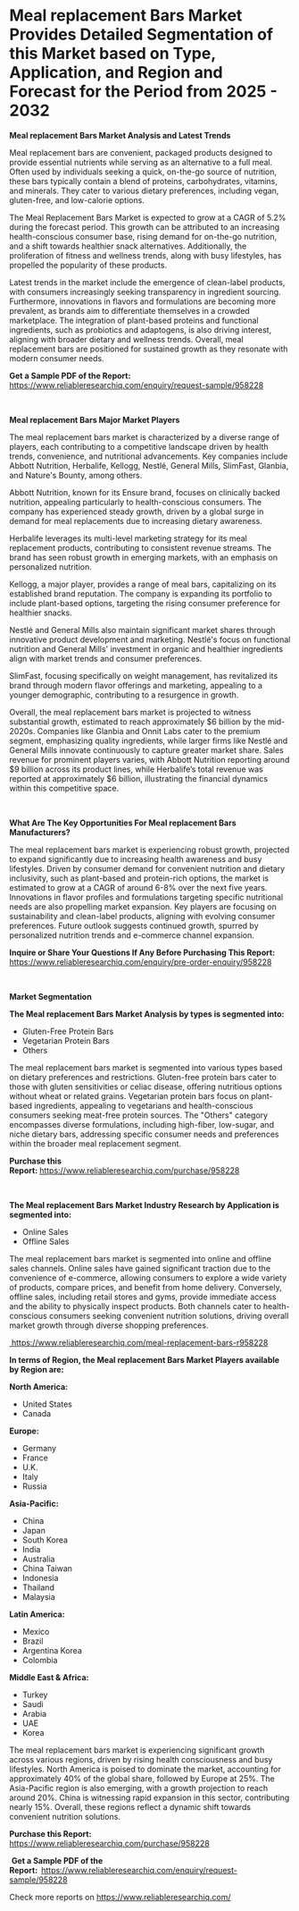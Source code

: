 <p><h1>Meal replacement Bars Market Provides Detailed Segmentation of this Market based on Type, Application, and Region and Forecast for the Period from 2025 - 2032</h1></p><p><strong>Meal replacement Bars Market Analysis and Latest Trends</strong></p>
<p><p>Meal replacement bars are convenient, packaged products designed to provide essential nutrients while serving as an alternative to a full meal. Often used by individuals seeking a quick, on-the-go source of nutrition, these bars typically contain a blend of proteins, carbohydrates, vitamins, and minerals. They cater to various dietary preferences, including vegan, gluten-free, and low-calorie options.</p><p>The Meal Replacement Bars Market is expected to grow at a CAGR of 5.2% during the forecast period. This growth can be attributed to an increasing health-conscious consumer base, rising demand for on-the-go nutrition, and a shift towards healthier snack alternatives. Additionally, the proliferation of fitness and wellness trends, along with busy lifestyles, has propelled the popularity of these products.</p><p>Latest trends in the market include the emergence of clean-label products, with consumers increasingly seeking transparency in ingredient sourcing. Furthermore, innovations in flavors and formulations are becoming more prevalent, as brands aim to differentiate themselves in a crowded marketplace. The integration of plant-based proteins and functional ingredients, such as probiotics and adaptogens, is also driving interest, aligning with broader dietary and wellness trends. Overall, meal replacement bars are positioned for sustained growth as they resonate with modern consumer needs.</p></p>
<p><strong>Get a Sample PDF of the Report:&nbsp;</strong> <a href="https://www.reliableresearchiq.com/enquiry/request-sample/958228?utm_campaign=2271&utm_medium=2&utm_source=Github&utm_content=ia&utm_term=07042025&utm_id=meal-replacement-bars">https://www.reliableresearchiq.com/enquiry/request-sample/958228</a></p>
<p>&nbsp;</p>
<p><strong>Meal replacement Bars Major Market Players</strong></p>
<p><p>The meal replacement bars market is characterized by a diverse range of players, each contributing to a competitive landscape driven by health trends, convenience, and nutritional advancements. Key companies include Abbott Nutrition, Herbalife, Kellogg, Nestlé, General Mills, SlimFast, Glanbia, and Nature's Bounty, among others.</p><p>Abbott Nutrition, known for its Ensure brand, focuses on clinically backed nutrition, appealing particularly to health-conscious consumers. The company has experienced steady growth, driven by a global surge in demand for meal replacements due to increasing dietary awareness.</p><p>Herbalife leverages its multi-level marketing strategy for its meal replacement products, contributing to consistent revenue streams. The brand has seen robust growth in emerging markets, with an emphasis on personalized nutrition. </p><p>Kellogg, a major player, provides a range of meal bars, capitalizing on its established brand reputation. The company is expanding its portfolio to include plant-based options, targeting the rising consumer preference for healthier snacks.</p><p>Nestlé and General Mills also maintain significant market shares through innovative product development and marketing. Nestlé's focus on functional nutrition and General Mills' investment in organic and healthier ingredients align with market trends and consumer preferences.</p><p>SlimFast, focusing specifically on weight management, has revitalized its brand through modern flavor offerings and marketing, appealing to a younger demographic, contributing to a resurgence in growth.</p><p>Overall, the meal replacement bars market is projected to witness substantial growth, estimated to reach approximately $6 billion by the mid-2020s. Companies like Glanbia and Onnit Labs cater to the premium segment, emphasizing quality ingredients, while larger firms like Nestlé and General Mills innovate continuously to capture greater market share. Sales revenue for prominent players varies, with Abbott Nutrition reporting around $9 billion across its product lines, while Herbalife’s total revenue was reported at approximately $6 billion, illustrating the financial dynamics within this competitive space.</p></p>
<p>&nbsp;</p>
<p><strong>What Are The Key Opportunities For Meal replacement Bars Manufacturers?</strong></p>
<p><p>The meal replacement bars market is experiencing robust growth, projected to expand significantly due to increasing health awareness and busy lifestyles. Driven by consumer demand for convenient nutrition and dietary inclusivity, such as plant-based and protein-rich options, the market is estimated to grow at a CAGR of around 6-8% over the next five years. Innovations in flavor profiles and formulations targeting specific nutritional needs are also propelling market expansion. Key players are focusing on sustainability and clean-label products, aligning with evolving consumer preferences. Future outlook suggests continued growth, spurred by personalized nutrition trends and e-commerce channel expansion.</p></p>
<p><strong>Inquire or Share Your Questions If Any Before Purchasing This Report:</strong> <a href="https://www.reliableresearchiq.com/enquiry/pre-order-enquiry/958228?utm_campaign=2271&utm_medium=2&utm_source=Github&utm_content=ia&utm_term=07042025&utm_id=meal-replacement-bars">https://www.reliableresearchiq.com/enquiry/pre-order-enquiry/958228</a></p>
<p>&nbsp;</p>
<p><strong>Market Segmentation</strong></p>
<p><strong>The Meal replacement Bars Market Analysis by types is segmented into:</strong></p>
<p><ul><li>Gluten-Free Protein Bars</li><li>Vegetarian Protein Bars</li><li>Others</li></ul></p>
<p><p>The meal replacement bars market is segmented into various types based on dietary preferences and restrictions. Gluten-free protein bars cater to those with gluten sensitivities or celiac disease, offering nutritious options without wheat or related grains. Vegetarian protein bars focus on plant-based ingredients, appealing to vegetarians and health-conscious consumers seeking meat-free protein sources. The "Others" category encompasses diverse formulations, including high-fiber, low-sugar, and niche dietary bars, addressing specific consumer needs and preferences within the broader meal replacement segment.</p></p>
<p><strong>Purchase this Report:&nbsp;</strong><a href="https://www.reliableresearchiq.com/purchase/958228?utm_campaign=2271&utm_medium=2&utm_source=Github&utm_content=ia&utm_term=07042025&utm_id=meal-replacement-bars">https://www.reliableresearchiq.com/purchase/958228</a></p>
<p>&nbsp;</p>
<p><strong>The Meal replacement Bars Market Industry Research by Application is segmented into:</strong></p>
<p><ul><li>Online Sales</li><li>Offline Sales</li></ul></p>
<p><p>The meal replacement bars market is segmented into online and offline sales channels. Online sales have gained significant traction due to the convenience of e-commerce, allowing consumers to explore a wide variety of products, compare prices, and benefit from home delivery. Conversely, offline sales, including retail stores and gyms, provide immediate access and the ability to physically inspect products. Both channels cater to health-conscious consumers seeking convenient nutrition solutions, driving overall market growth through diverse shopping preferences.</p></p>
<p><a href="https://www.reliableresearchiq.com/meal-replacement-bars-r958228?utm_campaign=2271&utm_medium=2&utm_source=Github&utm_content=ia&utm_term=07042025&utm_id=meal-replacement-bars">&nbsp;https://www.reliableresearchiq.com/meal-replacement-bars-r958228</a></p>
<p><strong>In terms of Region, the Meal replacement Bars Market Players available by Region are:</strong></p>
<p>
    <p> <strong> North America: </strong>
        <ul>
            <li>United States</li>
            <li>Canada</li>
        </ul>
        </p> 
    <p> <strong> Europe: </strong>
        <ul>
            <li>Germany</li>
            <li>France</li>
            <li>U.K.</li>
            <li>Italy</li>
            <li>Russia</li>
        </ul>
        </p> 
    <p> <strong> Asia-Pacific: </strong>
        <ul>
            <li>China</li>
            <li>Japan</li>
            <li>South Korea</li>
            <li>India</li>
            <li>Australia</li>
            <li>China Taiwan</li>
            <li>Indonesia</li>
            <li>Thailand</li>
            <li>Malaysia</li>
        </ul>
        </p> 
    <p> <strong> Latin America: </strong>
        <ul>
            <li>Mexico</li>
            <li>Brazil</li>
            <li>Argentina Korea</li>
            <li>Colombia</li>
        </ul>
        </p> 
    <p> <strong> Middle East & Africa: </strong>
        <ul>
            <li>Turkey</li>
            <li>Saudi</li>
            <li>Arabia</li>
            <li>UAE</li>
            <li>Korea</li>
        </ul>
    </p>
    </p>
<p><p>The meal replacement bars market is experiencing significant growth across various regions, driven by rising health consciousness and busy lifestyles. North America is poised to dominate the market, accounting for approximately 40% of the global share, followed by Europe at 25%. The Asia-Pacific region is also emerging, with a growth projection to reach around 20%. China is witnessing rapid expansion in this sector, contributing nearly 15%. Overall, these regions reflect a dynamic shift towards convenient nutrition solutions.</p></p>
<p><strong>Purchase this Report: </strong><a href="https://www.reliableresearchiq.com/purchase/958228?utm_campaign=2271&utm_medium=2&utm_source=Github&utm_content=ia&utm_term=07042025&utm_id=meal-replacement-bars">https://www.reliableresearchiq.com/purchase/958228</a></p>
<p>&nbsp;<strong>Get a Sample PDF of the Report:&nbsp;&nbsp;</strong><a href="https://www.reliableresearchiq.com/enquiry/request-sample/958228?utm_campaign=2271&utm_medium=2&utm_source=Github&utm_content=ia&utm_term=07042025&utm_id=meal-replacement-bars">https://www.reliableresearchiq.com/enquiry/request-sample/958228</a></p>
<p><strong></strong></p>
<p>Check more reports on <a href="https://www.reliableresearchiq.com/?utm_campaign=2271&utm_medium=2&utm_source=Github&utm_content=ia&utm_term=07042025&utm_id=meal-replacement-bars">https://www.reliableresearchiq.com/</a></p>